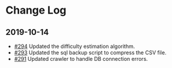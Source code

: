 # Change Log

## 2019-10-14
- [#294](https://github.com/kenkoooo/AtCoderProblems/pull/294) Updated the difficulty estimation algorithm.
- [#293](https://github.com/kenkoooo/AtCoderProblems/pull/293) Updated the sql backup script to compress the CSV file.
- [#291](https://github.com/kenkoooo/AtCoderProblems/pull/291) Updated crawler to handle DB connection errors.
